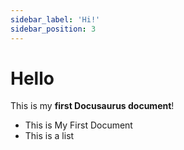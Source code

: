 ```yaml
---
sidebar_label: 'Hi!'
sidebar_position: 3
---
```


# Hello

This is my **first Docusaurus document**!

* This is My First Document
* This is a list

